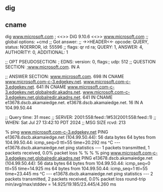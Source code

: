 ## dig


## cname
dig www.microsoft.com
; <<>> DiG 9.10.6 <<>> www.microsoft.com
;; global options: +cmd
;; Got answer:
;; ->>HEADER<<- opcode: QUERY, status: NOERROR, id: 55596
;; flags: qr rd ra; QUERY: 1, ANSWER: 4, AUTHORITY: 0, ADDITIONAL: 1

;; OPT PSEUDOSECTION:
; EDNS: version: 0, flags:; udp: 512
;; QUESTION SECTION:
;www.microsoft.com.		IN	A

;; ANSWER SECTION:
www.microsoft.com.	698	IN	CNAME	www.microsoft.com-c-3.edgekey.net.
www.microsoft.com-c-3.edgekey.net. 641 IN CNAME	www.microsoft.com-c-3.edgekey.net.globalredir.akadns.net.
www.microsoft.com-c-3.edgekey.net.globalredir.akadns.net. 641 IN CNAME e13678.dscb.akamaiedge.net.
e13678.dscb.akamaiedge.net. 16	IN	A	104.99.50.44

;; Query time: 31 msec
;; SERVER: 2001:558:feed::1#53(2001:558:feed::1)
;; WHEN: Sat Jul 27 13:42:10 PDT 2024
;; MSG SIZE  rcvd: 213

% ping www.microsoft.com-c-3.edgekey.net
PING e13678.dscb.akamaiedge.net (104.99.50.44): 56 data bytes
64 bytes from 104.99.50.44: icmp_seq=0 ttl=55 time=20.292 ms
^C
--- e13678.dscb.akamaiedge.net ping statistics ---
1 packets transmitted, 1 packets received, 0.0% packet loss
 % 
 % 
 % 
 % ping www.microsoft.com-c-3.edgekey.net.globalredir.akadns.net
PING e13678.dscb.akamaiedge.net (104.99.50.44): 56 data bytes
64 bytes from 104.99.50.44: icmp_seq=0 ttl=55 time=14.925 ms
64 bytes from 104.99.50.44: icmp_seq=1 ttl=55 time=23.445 ms
^C
--- e13678.dscb.akamaiedge.net ping statistics ---
2 packets transmitted, 2 packets received, 0.0% packet loss
round-trip min/avg/max/stddev = 14.925/19.185/23.445/4.260 ms
